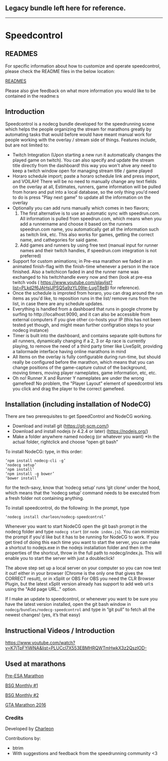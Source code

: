 ## Legacy bundle left here for reference.

***

# Speedcontrol
## READMES
For specific information about how to customize and operate speedcontrol, please check the README files in the below location:

[READMES](https://github.com/Charleon/nodecg-speedcontrol/tree/v0.7a/READMES)

Please also give feedback on what more information you would like to be contained in the readme:s

## Introduction

Speedcontrol is a nodecg bundle developed for the speedrunning scene which helps the people organizing the stream for marathons greatly by automating tasks
that would before would have meant manual work for people working with the overlay / stream side of things. Features include, but are not limited to:
* Twitch Integration (Upon starting a new run it automatically changes the played game on twitch). You can also specify and update the stream title directly from the dashboard! this way you won't ahve any need to keep a twitch window open for managing stream title / game played
* Horaro schedule import; paste a horaro schedule link and press import, and VOILAH! There will be no need to manually change any text fields on the overlay at all, Estimates, runners, game information will be pulled from horaro and put into a local database, so the only thing you'd need to do is press "Play next game" to update all the information on the overlay
* Optionally you can add runs manually which comes in two flavors; 
  1. The first alternative is to use an automatic sync with speedrun.com. All information is pulled from speedrun.com, which means when you add a runnername and choose it based on the runners speedrun.com name, you automatically get all the information such as twitch link, etc. This also works for games, getting the correct name, and cathegories for said game.
  2. Add games and runners by using free text (manual input for runner names and their twitch handles, if speedrun.com integration is not preferred)
* Support for custom animations; in Pre-esa marathon we faded in an animated finish-flag with the finish-time whenever a person in the race finished. Also a twitchicon faded in and the runner name was exchanged to his twitchhandle every now and then (look at pre-esa twitch vods ( https://www.youtube.com/playlist?list=PLkd2f6JAHslJPSQ5a9zYL09Ie-LugT8eB)  for reference).
* Once the schedule is improted from horaro, you can drag around the run items as you'd like, to reposition runs in the list/ remove runs from the list, in case there are any schedule updates.
* Everything is handled from a dashboard that runs in google chrome by surfing to http://localhost:9090, and it can also be accessible from external computers if you give other co-hosts your IP (this has not been tested yet though, and might mean further configration steps to your nodecg instance)
* Timer is built into the dashboard, and contains separate split-buttons for all runners, dynamically changing if a 2, 3 or 4p race is currently playing, to remove the need of a third party timer like LiveSplit, providing a tailormade interface having online marathons in mind
* All Items on the overlay is fully configurable during run-time, but should really be configured before the marathon, which means that you can change positions of the game-capture cutout of the background, moving timers, moving player nameplates, game information, etc, etc.
* Oh no! Runner X and Runner Y nameplates are under the wrong gamefeed! No problem, the "Player Layout" element of speedcontrol lets you click and drag the player to the correct gamefeed.

## Installation (including installation of NodeCG)

There are two prerequisites to get SpeedControl and NodeCG working.
* Download and install git (https://git-scm.com/)
* Download and install nodejs (v 4.2.4 or later) (https://nodejs.org/)
* Make a folder anywhere named nodecg (or whatever you want)
*In the actual folder, rightclick and choose “open git bash”

To install NodeCG: type, in this order: 
```
‘npm install nodecg-cli -g’
’nodecg setup’
‘npm install’ 
‘npm install -g bower’
‘bower install’
```

for the tech-savy, know that ’nodecg setup’ runs ’git clone’ under the hood, which means that the ’nodecg setup’ command needs to be executed from a fresh folder not containing anything.

To install speedcontrol, do the following:
In the prompt, type 
```
‘nodecg install charleon/nodecg-speedcontrol’
```

Whenever you want to start NodeCG open the git bash prompt in the nodecg folder and type `nodecg start` (or `node index.js`). You can minimize the prompt if you'd like but it has to be running for NodeCG to work. If you get tired of doing this each time you want to start the server, you can make a shortcut to nodejs.exe in the nodejs installation folder and then in the properties of the shortcut, throw in the full path to nodecg/index.js. This will enable you to start the server with just a doubleclick!

The above step set up a local server on your computer so you can now test it out! either in your browser (Chrome is the only one that gives the CORRECT result), or in xSplit or OBS For OBS you need the CLR Browser Plugin, but the latest xSplit version already has support to add web url:s using the "Add page URL.." option. 

If I make an update to speedcontrol, or whenever you want to be sure you have the latest version installed, open the git bash window in `nodecg/bundles/nodecg-speedcontrol` and type in “git pull” to fetch all the newest changes! (yes, it’s that easy)

## Instructional Videos / Introduction

https://www.youtube.com/watch?v=K7jTpFYiWNA&list=PLUCcl7X553EBMHRQWTmHwkX3z2QszIOD-

## Used at marathons
[Pre-ESA Marathon](https://www.youtube.com/watch?v=uQbREedGbhU&list=PLkd2f6JAHslJPSQ5a9zYL09Ie-LugT8eB)

[BSG Monthly #1](http://www.twitch.tv/nlg_organisation/v/51152532)

[BSG Monthly #2](http://www.twitch.tv/nlg_organisation/)

[GTA Marathon 2016](https://www.twitch.tv/gtamarathon)

### Credits
Developed by [Charleon](https://twitter.com/CharleonChan)

Contributions by:
- btrim
- With suggestions and feedback from the speedrunning community <3

